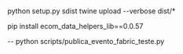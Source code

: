 #

##
python setup.py sdist
twine upload --verbose dist/*

pip install ecom_data_helpers_lib==0.0.57

--
python scripts/publica_evento_fabric_teste.py